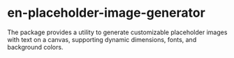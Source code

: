 # en-placeholder-image-generator
The package provides a utility to generate customizable placeholder images with text on a canvas, supporting dynamic dimensions, fonts, and background colors.
